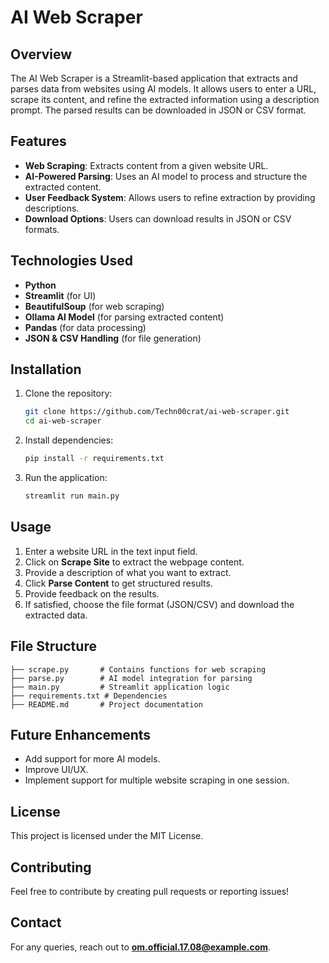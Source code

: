 # AI Web Scraper

## Overview
The AI Web Scraper is a Streamlit-based application that extracts and parses data from websites using AI models. It allows users to enter a URL, scrape its content, and refine the extracted information using a description prompt. The parsed results can be downloaded in JSON or CSV format.

## Features
- **Web Scraping**: Extracts content from a given website URL.
- **AI-Powered Parsing**: Uses an AI model to process and structure the extracted content.
- **User Feedback System**: Allows users to refine extraction by providing descriptions.
- **Download Options**: Users can download results in JSON or CSV formats.

## Technologies Used
- **Python**
- **Streamlit** (for UI)
- **BeautifulSoup** (for web scraping)
- **Ollama AI Model** (for parsing extracted content)
- **Pandas** (for data processing)
- **JSON & CSV Handling** (for file generation)

## Installation
1. Clone the repository:
   ```bash
   git clone https://github.com/Techn00crat/ai-web-scraper.git
   cd ai-web-scraper
   ```
2. Install dependencies:
   ```bash
   pip install -r requirements.txt
   ```
3. Run the application:
   ```bash
   streamlit run main.py
   ```

## Usage
1. Enter a website URL in the text input field.
2. Click on **Scrape Site** to extract the webpage content.
3. Provide a description of what you want to extract.
4. Click **Parse Content** to get structured results.
5. Provide feedback on the results.
6. If satisfied, choose the file format (JSON/CSV) and download the extracted data.

## File Structure
```
├── scrape.py       # Contains functions for web scraping
├── parse.py        # AI model integration for parsing
├── main.py         # Streamlit application logic
├── requirements.txt # Dependencies
├── README.md       # Project documentation
```

## Future Enhancements
- Add support for more AI models.
- Improve UI/UX.
- Implement support for multiple website scraping in one session.

## License
This project is licensed under the MIT License.

## Contributing
Feel free to contribute by creating pull requests or reporting issues!

## Contact
For any queries, reach out to **om.official.17.08@example.com**.

